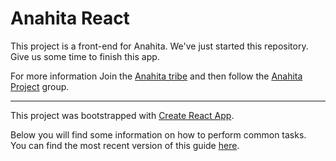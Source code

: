 # Anahita React

This project is a front-end for Anahita. We've just started this repository. Give us some time to finish this app.

For more information Join the [Anahita tribe](https://www.getanahita.com/join) and then follow the [Anahita Project](https://www.getanahita.com/groups/42242-anahita-project) group.

---

This project was bootstrapped with [Create React App](https://github.com/facebookincubator/create-react-app).

Below you will find some information on how to perform common tasks.<br>
You can find the most recent version of this guide [here](https://github.com/facebookincubator/create-react-app/blob/master/packages/react-scripts/template/README.md).

